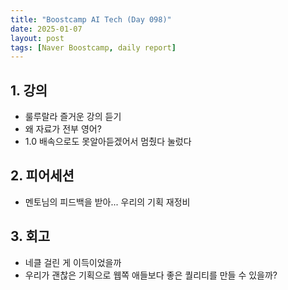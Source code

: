 ```yaml
---
title: "Boostcamp AI Tech (Day 098)"
date: 2025-01-07
layout: post
tags: [Naver Boostcamp, daily report]
---
```

## 1. 강의
- 룰루랄라 즐거운 강의 듣기
- 왜 자료가 전부 영어?
- 1.0 배속으로도 못알아듣겠어서 멈췄다 눌렀다

## 2. 피어세션
- 멘토님의 피드백을 받아... 우리의 기획 재정비

## 3. 회고
- 네클 걸린 게 이득이었을까
- 우리가 괜찮은 기획으로 웹쪽 애들보다 좋은 퀄리티를 만들 수 있을까?